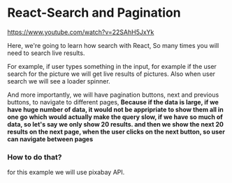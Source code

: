 # React-Search and Pagination

https://www.youtube.com/watch?v=22SAhH5JxYk

Here, we're going to learn how search with React, So many times you will need to search live results.

For example, if user types something in the input, for example if the user search for the picture we will get live results of pictures. Also when user search we will see a loader spinner.

And more importantly, we will have pagination buttons, next and previous buttons, to navigate to different pages, **Because if the data is large, if we have huge number of data, it would not be appripriate to show them all in one go which would actually make the query slow, if we have so much of data, so let's say we only show 20 results. and then we show the next 20 results on the next page, when the user clicks on the next button, so user can navigate between pages**

### How to do that?

for this example we will use pixabay API.
